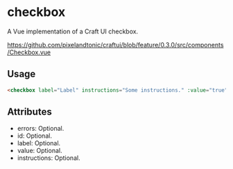 # checkbox

A Vue implementation of a Craft UI checkbox.

https://github.com/pixelandtonic/craftui/blob/feature/0.3.0/src/components/Checkbox.vue

## Usage

```html
<checkbox label="Label" instructions="Some instructions." :value="true" />
```

## Attributes

- errors: Optional.
- id: Optional.
- label: Optional.
- value: Optional.
- instructions: Optional.